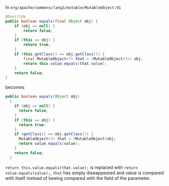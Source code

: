 
In `org/apache/commons/lang3/mutable/MutableObject:91`


```java
@Override
public boolean equals(final Object obj) {
    if (obj == null) {
        return false;
    }
    if (this == obj) {
        return true;
    }
    if (this.getClass() == obj.getClass()) {
        final MutableObject<?> that = (MutableObject<?>) obj;
        return this.value.equals(that.value);
    }
    return false;
}
```

becomes

```java
public boolean equals(Object obj)
  {
    if (obj == null) {
      return false;
    }
    if (this == obj) {
      return true;
    }
    if (getClass() == obj.getClass()) {
      MutableObject<?> that = (MutableObject)obj;
      return value.equals(value);
    }
    return false;
  }
```

`return this.value.equals(that.value);` is replaced with `return value.equals(value);`, `that` has simply diseappeared and value is compared with itself instead of beeing compared with the field of the parameter.

